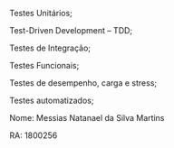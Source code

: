 Testes Unitários;

Test-Driven Development – TDD;

Testes de Integração;

Testes Funcionais;

Testes de desempenho, carga e stress;

Testes automatizados;


Nome: Messias Natanael da Silva Martins

RA: 1800256
